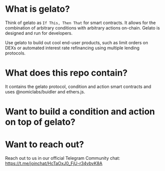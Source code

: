 # What is gelato?
Think of gelato as `If This, Then That` for smart contracts. It allows for the combination of arbitrary conditions with arbitrary actions on-chain. Gelato is designed and run for developers.

Use gelato to build out cool end-user products, such as limit orders on DEXs or automated interest rate refinancing using multiple lending protocols.

# What does this repo contain?
It contains the gelato protocol, condition and action smart contracts and uses @nomiclabs/buidler and ethers.js.

# Want to build a condition and action on top of gelato?

# Want to reach out?
Reach out to us in our official Telegram Community chat: https://t.me/joinchat/HcTaOxJ0_FjU-r34vbvK8A

